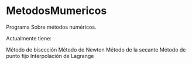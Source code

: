 MetodosMumericos
================

Programa Sobre métodos numéricos. 

Actualmente tiene:

Método de bisección 
Método de Newton 
Método de la secante 
Método de punto fijo 
Interpolación de Lagrange
